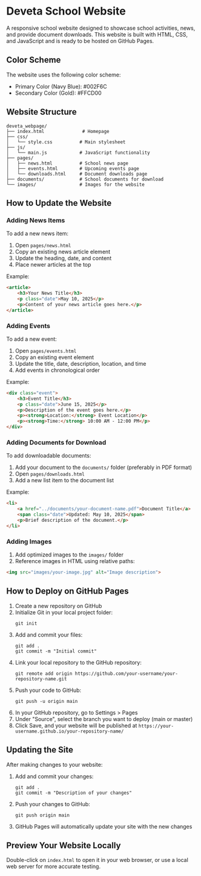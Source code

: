# Deveta School Website

A responsive school website designed to showcase school activities, news, and provide document downloads. This website is built with HTML, CSS, and JavaScript and is ready to be hosted on GitHub Pages.

## Color Scheme

The website uses the following color scheme:
- Primary Color (Navy Blue): #002F6C
- Secondary Color (Gold): #FFCD00

## Website Structure

```
deveta_webpage/
├── index.html              # Homepage
├── css/
│   └── style.css          # Main stylesheet
├── js/
│   └── main.js            # JavaScript functionality
├── pages/
│   ├── news.html          # School news page
│   ├── events.html        # Upcoming events page
│   └── downloads.html     # Document downloads page
├── documents/             # School documents for download
└── images/                # Images for the website
```

## How to Update the Website

### Adding News Items

To add a new news item:
1. Open `pages/news.html`
2. Copy an existing news article element
3. Update the heading, date, and content
4. Place newer articles at the top

Example:
```html
<article>
    <h3>Your News Title</h3>
    <p class="date">May 10, 2025</p>
    <p>Content of your news article goes here.</p>
</article>
```

### Adding Events

To add a new event:
1. Open `pages/events.html`
2. Copy an existing event element
3. Update the title, date, description, location, and time
4. Add events in chronological order

Example:
```html
<div class="event">
    <h3>Event Title</h3>
    <p class="date">June 15, 2025</p>
    <p>Description of the event goes here.</p>
    <p><strong>Location:</strong> Event Location</p>
    <p><strong>Time:</strong> 10:00 AM - 12:00 PM</p>
</div>
```

### Adding Documents for Download

To add downloadable documents:
1. Add your document to the `documents/` folder (preferably in PDF format)
2. Open `pages/downloads.html`
3. Add a new list item to the document list

Example:
```html
<li>
    <a href="../documents/your-document-name.pdf">Document Title</a>
    <span class="date">Updated: May 10, 2025</span>
    <p>Brief description of the document.</p>
</li>
```

### Adding Images

1. Add optimized images to the `images/` folder
2. Reference images in HTML using relative paths:
```html
<img src="images/your-image.jpg" alt="Image description">
```

## How to Deploy on GitHub Pages

1. Create a new repository on GitHub
2. Initialize Git in your local project folder:
   ```
   git init
   ```
3. Add and commit your files:
   ```
   git add .
   git commit -m "Initial commit"
   ```
4. Link your local repository to the GitHub repository:
   ```
   git remote add origin https://github.com/your-username/your-repository-name.git
   ```
5. Push your code to GitHub:
   ```
   git push -u origin main
   ```
6. In your GitHub repository, go to Settings > Pages
7. Under "Source", select the branch you want to deploy (main or master)
8. Click Save, and your website will be published at `https://your-username.github.io/your-repository-name/`

## Updating the Site

After making changes to your website:
1. Add and commit your changes:
   ```
   git add .
   git commit -m "Description of your changes"
   ```
2. Push your changes to GitHub:
   ```
   git push origin main
   ```
3. GitHub Pages will automatically update your site with the new changes

## Preview Your Website Locally

Double-click on `index.html` to open it in your web browser, or use a local web server for more accurate testing.